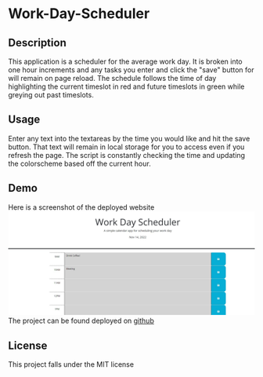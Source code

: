 # Work-Day-Scheduler

## Description 

This application is a scheduler for the average work day.  It is broken into one hour increments and any tasks you enter and click the "save" button for will remain on page reload.  The schedule follows the time of day highlighting the current timeslot in red and future timeslots in green while greying out past timeslots.

## Usage

Enter any text into the textareas by the time you would like and hit the save button.  That text will remain in local storage for you to access even if you refresh the page.  The script is constantly checking the time and updating the colorscheme based off the current hour.  

## Demo

Here is a screenshot of the deployed website ![image](Assets/Images/demo.JPG)
The project can be found deployed on [github](https://humzashaukat.github.io/Work-Day-Scheduler/)

## License

This project falls under the MIT license